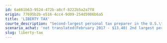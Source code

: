 ```yaml
---
id: 6a661b63-9524-472b-a8cf-8222b5a2a7f8
origin: 77695b2b-e516-4cc4-9d09-254d5986b6a5
title: 'LIBERTY TAX'
courte_description: "Second-largest personal tax preparer in the U.S.\t\t\t\t\t\t\t\t"
scenario_achat: 'not translated(February 2017 - $13.40) 2nd largest personal tax preparer in the US. Believe this market is here to stay even as more people use software. Attractive franchise-based business model. Importance of having a strong local presence, which is best assured by an owner. Competitive advantages over local players - economies of scale, reputation, software, brand name. Management team has a proven track record. Strong balance sheet. Low valuation. We believe the stock deserves a lower P/E ratio than the market.'
slug: liberty-tax
---
```

